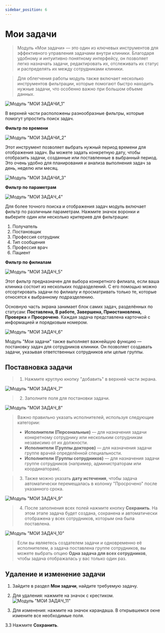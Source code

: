 ```yaml
---
sidebar_position: 6
---
```

# Мои задачи

>Модуль «Мои задачи» — это один из ключевых инструментов для эффективного управления задачами внутри клиники. Благодаря удобному и интуитивно понятному интерфейсу, он позволяет легко назначать задачи, редактировать их, отслеживать их статус и распределять их между сотрудниками клиники. 

>Для облегчения работы модуль также включает несколько инструментов фильтрации, которые помогают быстро находить нужные задачи, что особенно важно при большом объеме данных.

![Модуль "МОИ ЗАДАЧИ_1"](assets/1.png)

В верхней части расположены разнообразные фильтры, которые помогут упростить поиск задач.


**Фильтр по времени**

![Модуль "МОИ ЗАДАЧИ_2"](assets/2.png)

Этот инструмент позволяет выбрать нужный период времени для отображения задач. Вы можете задать конкретную дату, чтобы отобразить задачи, созданные или поставленные в выбранный период. Это очень удобно для планирования и анализа выполнения задач за день, неделю или месяц.

![Модуль "МОИ ЗАДАЧИ_3"](assets/3.png)

**Фильтр по параметрам**

![Модуль "МОИ ЗАДАЧ_4"](assets/4.png)

Для более точного поиска и отображения задач модуль включает фильтр по различным параметрам. Нажмите значок воронки и выберите один или несколько критериев для фильтрации:

1.	Получатель
2.	Постановщик
3.	Профессия сотрудник
4.	Тип сообщения
5.	Профессия врач
6.	Пациент

**Фильтр по филиалам**

![Модуль "МОИ ЗАДАЧ_5"](assets/5.png)

Этот фильтр предназначен для выбора конкретного филиала, если ваша клиника состоит из нескольких подразделений. С его помощью можно отсортировать задачи по филиалу и просматривать только те, которые относятся к выбранному подразделению.

Основную часть экрана занимает блок самих задач, разделённых по статусам: **Поставлена, В работе, Завершена, Приостановлена, Проверка** и **Просрочено**. Каждая задача представлена карточкой с информацией и порядковым номером. 

![Модуль "МОИ ЗАДАЧ_6"](assets/6.png)

Модуль "Мои задачи" также выполняет важнейшую функцию — постановку задач для сотрудников клиники. Он позволяет создавать задачи, указывая ответственных сотрудников или целые группы.


## Поставновка задачи

>1. Нажмите круглую кнопку "добавить" в верхней части экрана.

 ![Модуль "МОИ ЗАДАЧ_7"](assets/7.png)

>2. Заполните поля для постановки задачи. 
 
 ![Модуль "МОИ ЗАДАЧ_8"](assets/8.png)

>Важно правильно указать исполнителей, используя следующие категории:
>*	**Исполнители (Персональные)** — для назначения задачи конкретному сотруднику или нескольким сотрудникам независимо от их должности.
>*	**Исполнители (Группы докторов)** — для назначения задачи группе врачей определённой специальности.
>*	**Исполнители (Группы сотрудников)** — для назначения задачи группе сотрудников (например, администраторам или координаторам).

>3. Также можно указать **дату истечения**, чтобы задача автоматически перемещалась в колонку "Просрочено" после указанного срока.

 ![Модуль "МОИ ЗАДАЧ_9"](assets/9.png)

>4. После заполнения всех полей нажмите кнопку **Сохранить**. На этом этапе задача будет создана, сохранена и автоматически отображена у всех сотрудников, которым она была поставлена.
 
![Модуль "МОИ ЗАДАЧ_10"](assets/10.png)

>Если вы являетесь создателем задачи и одновременно её исполнителем, а задача поставлена группе сотрудников, вы можете выбрать опцию **Одна задача для всех сотрудников**, чтобы задача отображалась у вас только один раз.


## Удаление и изменение задачи

1. Зайдите в раздел **Мои задачи**, найдите требуемую задачу.
2.  Для удаления: нажмите на значок с крестиком.
 ![Модуль "МОИ ЗАДАЧ_11"](assets/11.png)

3. Для изменения: нажмите на значок карандаша. В открывшемся окне измените все необходимые поля.


3.3 Нажмите **Сохранить**.
